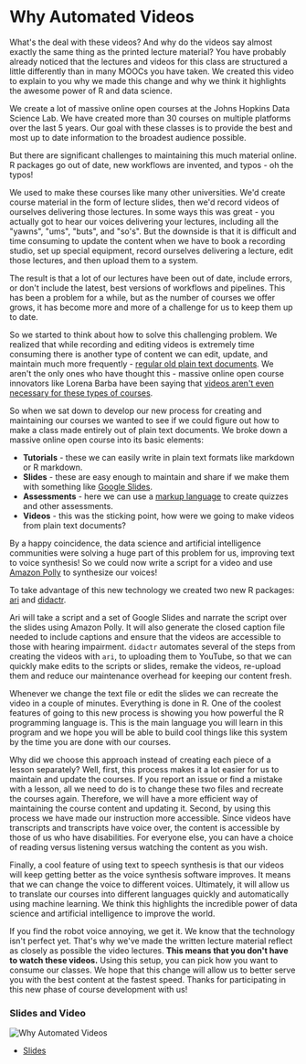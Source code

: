 # Why Automated Videos

What's the deal with these videos? And why do the videos say almost exactly the same thing as the printed lecture material? You have probably already noticed that the lectures and videos for this class are structured a little differently than in many MOOCs you have taken. We created this video to explain to you why we made this change and why we think it highlights the awesome power of R and data science. 

We create a lot of massive online open courses at the Johns Hopkins Data Science Lab. We have created more than 30 courses on multiple platforms over the last 5 years. Our goal with these classes is to provide the best and most up to date information to the broadest audience possible. 

But there are significant challenges to maintaining this much material online. R packages go out of date, new workflows are invented, and typos - oh the typos! 

We used to make these courses like many other universities. We'd create course material in the form of lecture slides, then we'd record videos of ourselves delivering those lectures. In some ways this was great - you actually got to hear our voices delivering your lectures, including all the "yawns", "ums", "buts", and "so's". But the downside is that it is difficult and time consuming to update the content when we have to book a recording studio, set up special equipment, record ourselves delivering a lecture, edit those lectures, and then upload them to a system. 

The result is that a lot of our lectures have been out of date, include errors, or don't include the latest, best versions of workflows and pipelines. This has been a problem for a while, but as the number of courses we offer grows, it has become more and more of a challenge for us to keep them up to date. 

So we started to think about how to solve this challenging problem. We realized that while recording and editing videos is extremely time consuming there is another type of content we can edit, update, and maintain much more frequently - [regular old plain text documents](https://simplystatistics.org/posts/2017-06-13-the-future-of-scalable-education-is-plain-text//). We aren't the only ones who have thought this - massive online open course innovators like Lorena Barba have been saying that [videos aren't even necessary for these types of courses](https://www.class-central.com/report/why-my-mooc-is-not-built-on-video/). 


So when we sat down to develop our new process for creating and maintaining our courses we wanted to see if we could figure out how to make a class made entirely out of plain text documents. We broke down a massive online open course into its basic elements:

* __Tutorials__ - these we can easily write in plain text formats like markdown or R markdown. 
* __Slides__ - these are easy enough to maintain and share if we make them with something like [Google Slides](https://www.google.com/slides/about/).
* __Assessments__ - here we can use a [markup language](https://leanpub.com/markua/read#leanpub-auto-quizzes-and-exercises) to create quizzes and other assessments. 
* __Videos__ - this was the sticking point, how were we going to make videos from plain text documents? 

By a happy coincidence, the data science and artificial intelligence communities were solving a huge part of this problem for us, improving text to voice synthesis! So we could now write a script for a video and use [Amazon Polly](https://aws.amazon.com/polly/) to synthesize our voices! 


To take advantage of this new technology we created two new R packages: [ari](https://cran.r-project.org/web/packages/ari/index.html) and [didactr](https://github.com/muschellij2/didactr).


Ari will take a script and a set of Google Slides and narrate the script over the slides using Amazon Polly. It will also generate the closed caption file needed to include captions and ensure that the videos are accessible to those with hearing impairment. `didactr` automates several of the steps from creating the videos with `ari`, to uploading them to YouTube, so that we can quickly make edits to the scripts or slides, remake the videos, re-upload them and reduce our maintenance overhead for keeping our content fresh.  

Whenever we change the text file or edit the slides we can recreate the video in a couple of minutes. Everything is done in R. One of the coolest features of going to this new process is showing you how powerful the R programming language is. This is the main language you will learn in this program and we hope you will be able to build cool things like this system by the time you are done with our courses. 

Why did we choose this approach instead of creating each piece of a lesson separately? Well, first, this process makes it a lot easier for us to maintain and update the courses. If you report an issue or find a mistake with a lesson, all we need to do is to change these two files and recreate the courses again. Therefore, we will have a more efficient way of maintaining the course content and updating it. Second, by using this process we have made our instruction more accessible. Since videos have transcripts and transcripts have voice over, the content is accessible by those of us who have disabilities. For everyone else, you can have a choice of reading versus listening versus watching the content as you wish.

Finally, a cool feature of using text to speech synthesis is that our videos will keep getting better as the voice synthesis software improves. It means that we can change the voice to different voices. Ultimately, it will allow us to translate our courses into different languages quickly and automatically using machine learning. We think this highlights the incredible power of data science and artificial intelligence to improve the world. 


If you find the robot voice annoying, we get it. We know that the technology isn't perfect yet. That's why we've made the written lecture material reflect as closely as possible the video lectures. **This means that you don't have to watch these videos.** Using this setup, you can pick how you want to consume our classes. We hope that this change will allow us to better serve you with the best content at the fastest speed. Thanks for participating in this new phase of course development with us! 


### Slides and Video

![Why Automated Videos](https://youtu.be/OZZt6ycsAxw)

* [Slides](https://docs.google.com/presentation/d/1FtdynwBR8IAE8x9cMTZrnWKfTPXEhH-KwkAZKQ0zwk8/edit?usp=sharing)

